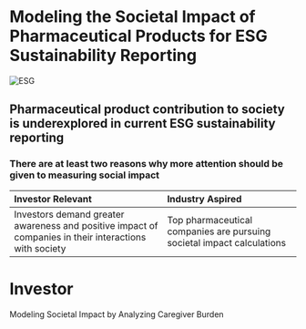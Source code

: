 # Modeling the Societal Impact of Pharmaceutical Products for ESG Sustainability Reporting

![ESG](https://github.com/woonsupkim/BurdenofCare/blob/ESG.png?raw=true)

## Pharmaceutical product contribution to society is underexplored in current ESG sustainability reporting

### There are at least two reasons why more attention should be given to measuring social impact 
| Investor Relevant  | Industry Aspired |
| :------------- | :------------- |
|Investors demand greater awareness and positive impact of companies in their interactions with society  |Top pharmaceutical companies are pursuing societal impact calculations|


# Investor 
Modeling Societal Impact by Analyzing Caregiver Burden
